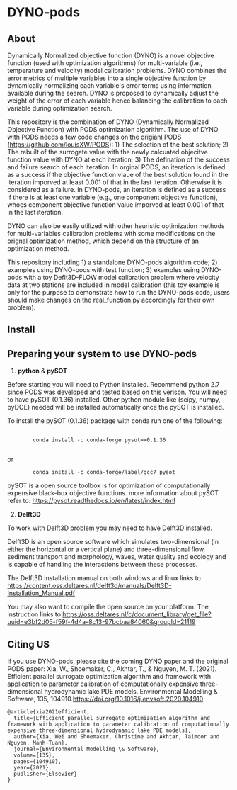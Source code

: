 
# DYNO-pods

## About

Dynamically Normalized objective function (DYNO) is a novel objective function (used with optimization algorithms) for multi-variable (i.e., temperature and velocity) model calibration problems. DYNO combines the error metrics of multiple variables into a single objective function by dynamically normalizing each variable's error terms using information available during the search. DYNO is proposed to dynamically adjust the weight of the error of each variable hence balancing the calibration to each variable during optimization search.

This repository is the combination of DYNO (Dynamically Normalized Objective Function) with PODS optimization algorithm. The use of DYNO with PODS needs a few code changes on the origianl PODS (https://github.com/louisXW/PODS): 1) The selection of the best solution; 2) The rebuilt of the surrogate value with the newly calcuated objecitve function value with DYNO at each iteration; 3) The defination of the success and failure search of each iteration. In orginal PODS, an iteration is defined as a success if the objective function vlaue of the best solution found in the iteration imporved at least 0.001 of that in the last iteration. Otherwise it is considered as a failure. In DYNO-pods, an iteration is defined as a success if there is at least one variable (e.g., one component objective function), whoes component objective function value imporved at least 0.001 of that in the last iteration.

DYNO can also be easily utilized with other heuristic optimization methods for multi-variables calibration problems with some modifications on the orignal optimization method, which depend on the structure of an optimization method. 

This repository including 1) a standalone DYNO-pods algorithm code; 2) examples using DYNO-pods with test function; 3) examples using DYNO-pods with a toy Deflt3D-FLOW model calibration problem where velocity data at two stations are included in model calibration (this toy example is only for the purpose to demonstrate how to run the DYNO-pods code, users should make changes on the real_function.py accordingly for their own problem). 

## Install

Preparing your system to use DYNO-pods
------------------------------------

1. **python** & **pySOT**

Before starting you will need to Python installed. Recommend python 2.7 since PODS was developed and tested based on this verison.
You will need to have pySOT (0.1.36) installed. Other python module like (scipy, numpy, pyDOE) needed will be installed automatically once the pySOT is installed.

To install the pySOT (0.1.36) package with conda run one of the following:

```

		conda install -c conda-forge pysot==0.1.36
		
```
or
```
		conda install -c conda-forge/label/gcc7 pysot
```

pySOT is a open source toolbox is for optimization of computationally expensive black-box objective functions. 
more information about pySOT refer to: https://pysot.readthedocs.io/en/latest/index.html


2. **Delft3D**

To work with Delft3D problem you may need to have Delft3D installed.

Delft3D is an open source software which simulates two-dimensional (in either the horizontal or a vertical plane) and three-dimensional flow, sediment transport and morphology, waves, water quality and ecology and is capable of handling the interactions between these processes.

The Delft3D installation manual on both windows and linux links to https://content.oss.deltares.nl/delft3d/manuals/Delft3D-Installation_Manual.pdf

You may also want to compile the open source on your platform. The instruction links to https://oss.deltares.nl/c/document_library/get_file?uuid=e3bf2d05-f59f-4d4a-8c13-97bcbaa84060&groupId=21119


## Citing US

If you use DYNO-pods, please cite the coming DYNO paper and the original PODS paper: Xia, W., Shoemaker, C., Akhtar, T., & Nguyen, M. T. (2021). Efficient parallel surrogate optimization algorithm and framework with application to parameter calibration of computationally expensive three-dimensional hydrodynamic lake PDE models. Environmental Modelling & Software, 135, 104910.https://doi.org/10.1016/j.envsoft.2020.104910

```	
@article{xia2021efficient,
  title={Efficient parallel surrogate optimization algorithm and framework with application to parameter calibration of computationally expensive three-dimensional hydrodynamic lake PDE models},
  author={Xia, Wei and Shoemaker, Christine and Akhtar, Taimoor and Nguyen, Manh-Tuan},
  journal={Environmental Modelling \& Software},
  volume={135},
  pages={104910},
  year={2021},
  publisher={Elsevier}
}	
```

